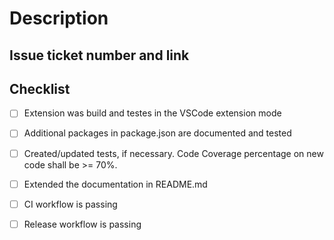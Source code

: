# Description

<!--
Please explain the changes you've made.
-->

## Issue ticket number and link

<!--
Please provide a reference to the issue or the bug that you filed for the issue you are solving.
-->

## Checklist

<!--
Check item, if activities have been performed as part of this PR or delete, if not relevant.
-->

* [ ] Extension was build and testes in the VSCode extension mode
* [ ] Additional packages in package.json are documented and tested
* [ ] Created/updated tests, if necessary. Code Coverage percentage on new code shall be >= 70%.
* [ ] Extended the documentation in README.md


* [ ] CI workflow is passing
* [ ] Release workflow is passing
